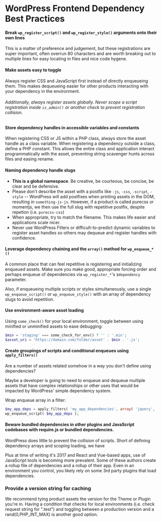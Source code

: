 # WordPress Frontend Dependency Best Practices

#### Break `wp_register_script()` and `wp_register_style()` arguments onto their own lines

This is a matter of preference and judgement, but these registrations are super important, often overrun 80 characters and are worth breaking out to multiple lines for easy locating in files and nice code hygene.

#### Make assets easy to toggle

Always register CSS and JavaScript first instead of directly enqueueing them. This makes dequeueing easier for other products interacting with your dependency in the environment.

###### Additionally, always register assets globally. Never scope a script registration inside `is_admin()` or another check to prevent registration collision.

#### Store dependency handles in accessible variables and constants

When registering CSS or JS within a PHP class, always store the asset handle as a class variable. When registering a dependency outside a class, define a PHP constant. This allows the entire class and application interact programmatically with the asset, preventing string scavenger hunts across files and easing rename.

#### Naming dependency handle slugs
* **This is a global namespace**. Be creative, be courteous, be concise, be clear and be defensive.
* Please don't describe the asset with a postfix like `-js`, `-css`, `-script`, `-style` -- WordPress will add postfixes when printing assets in the DOM, resulting in `something-js-js`. However, if a product is called purecss or momentjs, we then use the full slug with repetitive postfix, despite repetion (i.e. `purecss-css`)
* When appropriate, try to match the filename. This makes life easier and applications scale nicer.
* Never use WordPress Filters or difficult-to-predict dynamic variables to register asset handles so others may dequeue and register handles with confidence.

#### Leverage dependency chaining and the `array()` method for `wp_enqueue_*()`

A common place that can feel repetitive is registering and initializing enqueued assets. Make sure you make good, appropriate forcing order and perhaps enqueue of dependencies via `wp_register_*`'s `$dependency` parameter.

Also, if enqueueing multiple scripts or styles simultaneously, use a single `wp_enqueue_script()` or `wp_enqueue_style()` with an array of dependency slugs to avoid repetition.

#### Use environment-aware asset loading

Using `some_check()` for your local environment, toggle between using minified or unminified assets to ease debugging:
```php
$min = 'staging' === some_check_for_env() ? '' : '.min';
$asset_uri = 'https://domain.com/folder/asset' . $min . '.js';
```

#### Create groupings of scripts and conditional enqueues using `apply_filters()`

Are a number of assets related somehow in a way you don't define using dependencies?

Maybe a developer is going to need to enqueue and dequeue multiple assets that have complex relationships or other uses that would be impacted by WordPress' simple dependency system.

Wrap enqueue array in a filter:
```php
$my_app_deps = apply_filters( 'my_app_dependencies', array( 'jquery', 'vue', 'axios', 'localforage' ) );
wp_enqueue_script( $my_app_deps );
```

#### Beware bundled dependencies in other plugins and JavaScript codebases with require.js or bundled dependencies.
WordPress does little to prevent the collision of scripts. Short of defining dependency arrays and scoping loading, we have

Plus at time of writing it's 2017 and React and Vue-based apps, use of JavaScript tools is becoming more prevalent. Some of these authors create a rollup file of dependencies and a rollup of their app. Even in an environment you control, you likely rely on some 3rd party plugins that load dependencies.

### Provide a version string for caching
We recommend tying product assets the version for the Theme or Plugin you're in. Having a condition that checks for local environments (i.e. check request string for ".test") and toggling between a production version and a rand(0,PHP_INT_MAX) is another good option.
